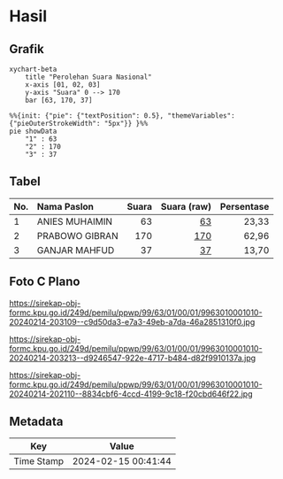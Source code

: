 # Hasil

## Grafik

```mermaid
xychart-beta
    title "Perolehan Suara Nasional"
    x-axis [01, 02, 03]
    y-axis "Suara" 0 --> 170
    bar [63, 170, 37]
```

```mermaid
%%{init: {"pie": {"textPosition": 0.5}, "themeVariables": {"pieOuterStrokeWidth": "5px"}} }%%
pie showData
    "1" : 63
    "2" : 170
    "3" : 37
```

## Tabel

| No. | Nama Paslon    | Suara | Suara (raw) | Persentase |
|:--- |:-------------- | -----:| -----------:| ----------:|
| 1   | ANIES MUHAIMIN | 63    | [63][p-1]   | 23,33      |
| 2   | PRABOWO GIBRAN | 170   | [170][p-2]  | 62,96      |
| 3   | GANJAR MAHFUD  | 37    | [37][p-3]   | 13,70      |


[p-1]: https://github.com/gigit-pemilu/pemilu-2024/blob/main/pilpres/hitung-suara/sub/99-luar-negeri/sub/63-kuching-malaysia/sub/01-kuching-malaysia/sub/0001-kuching-malaysia/sub/010-ksk-005/sub/paslon-1.txt
[p-2]: https://github.com/gigit-pemilu/pemilu-2024/blob/main/pilpres/hitung-suara/sub/99-luar-negeri/sub/63-kuching-malaysia/sub/01-kuching-malaysia/sub/0001-kuching-malaysia/sub/010-ksk-005/sub/paslon-2.txt
[p-3]: https://github.com/gigit-pemilu/pemilu-2024/blob/main/pilpres/hitung-suara/sub/99-luar-negeri/sub/63-kuching-malaysia/sub/01-kuching-malaysia/sub/0001-kuching-malaysia/sub/010-ksk-005/sub/paslon-3.txt

## Foto C Plano

https://sirekap-obj-formc.kpu.go.id/249d/pemilu/ppwp/99/63/01/00/01/9963010001010-20240214-203109--c9d50da3-e7a3-49eb-a7da-46a2851310f0.jpg

https://sirekap-obj-formc.kpu.go.id/249d/pemilu/ppwp/99/63/01/00/01/9963010001010-20240214-203213--d9246547-922e-4717-b484-d82f9910137a.jpg

https://sirekap-obj-formc.kpu.go.id/249d/pemilu/ppwp/99/63/01/00/01/9963010001010-20240214-202110--8834cbf6-4ccd-4199-9c18-f20cbd646f22.jpg


## Metadata

| Key        | Value               |
| ---------- | ------------------- |
| Time Stamp | 2024-02-15 00:41:44 |



